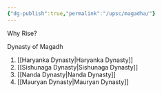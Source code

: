 ```yaml
---
{"dg-publish":true,"permalink":"/upsc/magadha/"}
---
```


Why Rise?

Dynasty of Magadh
1. [[Haryanka Dynasty\|Haryanka Dynasty]]
2. [[Sishunaga Dynasty\|Sishunaga Dynasty]]
3. [[Nanda Dynasty\|Nanda Dynasty]]
5. [[Mauryan Dynasty\|Mauryan Dynasty]] 